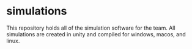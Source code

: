 # simulations
This repository holds all of the simulation software for the team. All simulations are created in unity and compiled for windows, macos, and linux. 
